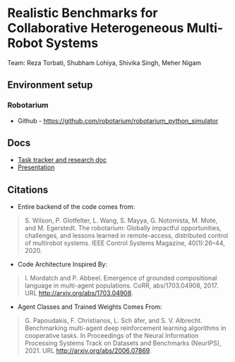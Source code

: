 # Realistic Benchmarks for Collaborative Heterogeneous Multi-Robot Systems
Team: Reza Torbati, Shubham Lohiya, Shivika Singh, Meher Nigam

## Environment setup
### Robotarium 
- Github - https://github.com/robotarium/robotarium_python_simulator

## Docs
- [Task tracker and research doc](https://docs.google.com/document/d/1JLMaHwZFqbmhhwSzIGLDYleMH72C7DP57p80nDmEDt4/edit#)
- [Presentation](https://docs.google.com/presentation/d/1bDh7Af0KFCIhdo_6cUrLfvN7096W5bZLdX2vQoauuEU/edit#slide=id.g1892c242234_0_0)


## Citations
* Entire backend of the code comes from: 
>S. Wilson, P. Glotfelter, L. Wang, S. Mayya, G. Notomista, M. Mote, and M. Egerstedt. The robotarium: Globally impactful opportunities, challenges, and lessons learned in remote-access, distributed control of multirobot systems. IEEE Control Systems Magazine, 40(1):26–44, 2020.

* Code Architecture Inspired By:
> I. Mordatch and P. Abbeel. Emergence of grounded compositional language in multi-agent populations. CoRR, abs/1703.04908, 2017. URL http://arxiv.org/abs/1703.04908.

* Agent Classes and Trained Weights Comes From:
> G. Papoudakis, F. Christianos, L. Sch ̈afer, and S. V. Albrecht. Benchmarking multi-agent deep reinforcement learning algorithms in cooperative tasks. In Proceedings of the Neural Information Processing Systems Track on Datasets and Benchmarks (NeurIPS), 2021. URL http://arxiv.org/abs/2006.07869.